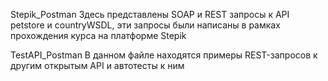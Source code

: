 Stepik_Postman
  Здесь представлены SOAP и REST запросы к API petstore и countryWSDL, эти запросы были написаны в рамках прохождения курса 
  на платформе Stepik

TestAPI_Postman
  В данном файле находятся примеры REST-запросов к другим открытым API и автотесты к ним

